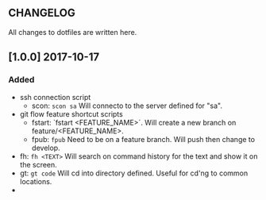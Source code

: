 CHANGELOG
----------

All changes to dotfiles are written here.

## [1.0.0] 2017-10-17

### Added

- ssh connection script
    - scon: `scon sa` Will connecto to the server defined for "sa".
- git flow feature shortcut scripts
    - fstart: `fstart <FEATURE_NAME>´. Will create a new branch on feature/<FEATURE_NAME>.
    - fpub: `fpub` Need to be on a feature branch. Will push then change to develop.
- fh: `fh <TEXT>` Will search on command history for the text and show it on the screen.
- gt: `gt code` Will cd into directory defined. Useful for cd'ng to common locations.
-  
